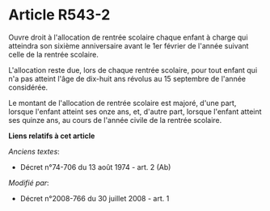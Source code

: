 # Article R543-2

Ouvre droit à l'allocation de rentrée scolaire chaque enfant à charge qui atteindra son sixième anniversaire avant le 1er
février de l'année suivant celle de la rentrée scolaire.

L'allocation reste due, lors de chaque rentrée scolaire, pour tout enfant qui n'a pas atteint l'âge de dix-huit ans révolus
au 15 septembre de l'année considérée. 

Le montant de l'allocation de rentrée scolaire est majoré, d'une part, lorsque l'enfant atteint ses onze ans, et, d'autre
part, lorsque l'enfant atteint ses quinze ans, au cours de l'année civile de la rentrée scolaire.

**Liens relatifs à cet article**

_Anciens textes_:

  - Décret n°74-706 du 13 août 1974 - art. 2 (Ab)

_Modifié par_:

  - Décret n°2008-766 du 30 juillet 2008 - art. 1
